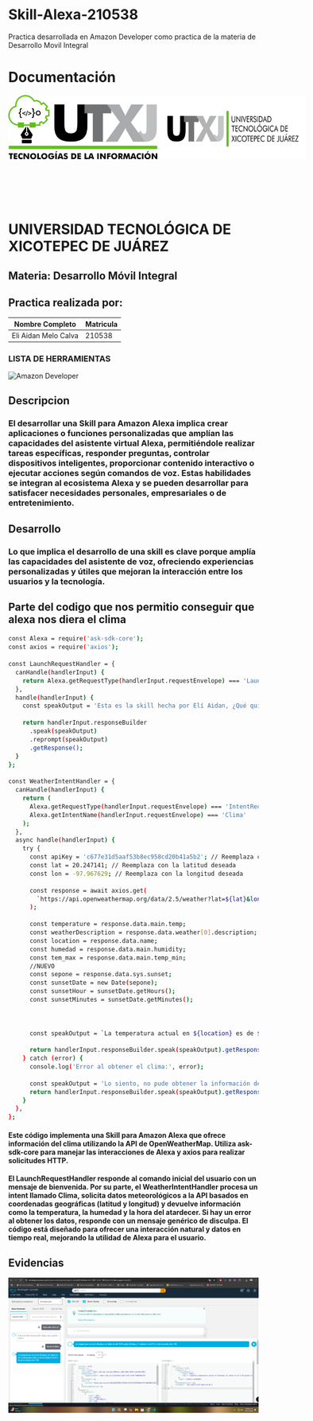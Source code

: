 # Skill-Alexa-210538
Practica desarrollada en Amazon Developer como practica de la materia de Desarrollo Movil Integral

# **Documentación**

<div style="display: flex; justify-content: space-between;">
    <img align="left" src="img/LOGO TIC (4).png?raw=true" alt="Logo 1" width="300"; />
    <img align="right" src="img/LOGO UTXJ PNG.png?raw=true" alt="Logo 2" width="300";/>
</div><br><br><br><br><br>

# **UNIVERSIDAD TECNOLÓGICA DE XICOTEPEC DE JUÁREZ**

## **Materia:** Desarrollo Móvil Integral

## **Practica realizada por:**

| Nombre Completo | Matricula|
|-----------------|----------|
|Eli Aidan Melo Calva|210538|

### LISTA DE HERRAMIENTAS
![Amazon Developer](https://img.shields.io/badge/Amazon%20Developer-FF9900?style=for-the-badge&logo=amazon&logoColor=white)

## **Descripcion**
 ### El desarrollar una Skill para Amazon Alexa implica crear aplicaciones o funciones personalizadas que amplían las capacidades del asistente virtual Alexa, permitiéndole realizar tareas específicas, responder preguntas, controlar dispositivos inteligentes, proporcionar contenido interactivo o ejecutar acciones según comandos de voz. Estas habilidades se integran al ecosistema Alexa y se pueden desarrollar para satisfacer necesidades personales, empresariales o de entretenimiento.

 ## **Desarrollo**
 ### Lo que implica el desarrollo de una skill es clave porque amplía las capacidades del asistente de voz, ofreciendo experiencias personalizadas y útiles que mejoran la interacción entre los usuarios y la tecnología.

 ## **Parte del codigo que nos permitio conseguir que alexa nos diera el clima**
```bash
const Alexa = require('ask-sdk-core');
const axios = require('axios');

const LaunchRequestHandler = {
  canHandle(handlerInput) {
    return Alexa.getRequestType(handlerInput.requestEnvelope) === 'LaunchRequest';
  },
  handle(handlerInput) {
    const speakOutput = 'Esta es la skill hecha por Elí Aidan, ¿Qué quieres hacer?';

    return handlerInput.responseBuilder
      .speak(speakOutput)
      .reprompt(speakOutput)
      .getResponse();
  }
};

const WeatherIntentHandler = {
  canHandle(handlerInput) {
    return (
      Alexa.getRequestType(handlerInput.requestEnvelope) === 'IntentRequest' &&
      Alexa.getIntentName(handlerInput.requestEnvelope) === 'Clima'
    );
  },
  async handle(handlerInput) {
    try {
      const apiKey = 'c677e31d5aaf53b8ec958cd20b41a5b2'; // Reemplaza con tu clave de API de OpenWeatherMap
      const lat = 20.247141; // Reemplaza con la latitud deseada
      const lon = -97.967629; // Reemplaza con la longitud deseada

      const response = await axios.get(
        `https://api.openweathermap.org/data/2.5/weather?lat=${lat}&lon=${lon}&appid=${apiKey}&units=metric&lang=es`
      );

      const temperature = response.data.main.temp;
      const weatherDescription = response.data.weather[0].description;
      const location = response.data.name;
      const humedad = response.data.main.humidity;
      const tem_max = response.data.main.temp_min;
      //NUEVO
      const sepone = response.data.sys.sunset;
      const sunsetDate = new Date(sepone);
      const sunsetHour = sunsetDate.getHours();
      const sunsetMinutes = sunsetDate.getMinutes();

      

      const speakOutput = `La temperatura actual en ${location} es de ${temperature} grados Celsius y la humedad es de ${humedad} y el sol se oculta a las ${sunsetHour}:${sunsetMinutes}.`;

      return handlerInput.responseBuilder.speak(speakOutput).getResponse();
    } catch (error) {
      console.log('Error al obtener el clima:', error);

      const speakOutput = 'Lo siento, no pude obtener la información del clima en este momento.';
      return handlerInput.responseBuilder.speak(speakOutput).getResponse();
    }
  },
};
```
#### Este código implementa una Skill para Amazon Alexa que ofrece información del clima utilizando la API de OpenWeatherMap. Utiliza ask-sdk-core para manejar las interacciones de Alexa y axios para realizar solicitudes HTTP.

#### El LaunchRequestHandler responde al comando inicial del usuario con un mensaje de bienvenida. Por su parte, el WeatherIntentHandler procesa un intent llamado Clima, solicita datos meteorológicos a la API basados en coordenadas geográficas (latitud y longitud) y devuelve información como la temperatura, la humedad y la hora del atardecer. Si hay un error al obtener los datos, responde con un mensaje genérico de disculpa. El código está diseñado para ofrecer una interacción natural y datos en tiempo real, mejorando la utilidad de Alexa para el usuario.

## **Evidencias**

<div style="display: flex; justify-content: space-between; flex-wrap: wrap;">
    <img src="./img/result/Evidencia.png?raw=true" alt="img1" width="700">
</div>